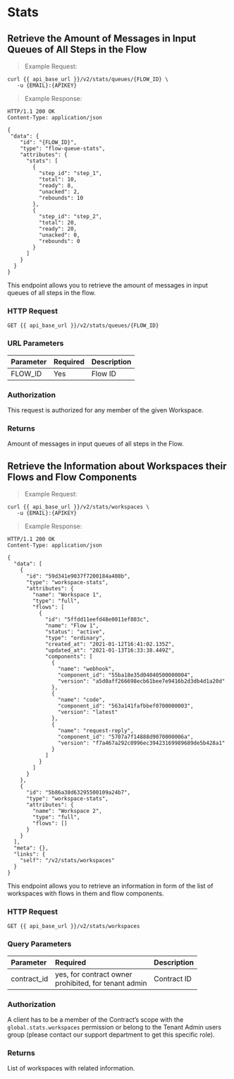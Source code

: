 # Stats

## Retrieve the Amount of Messages in Input Queues of All Steps in the Flow

> Example Request:

```shell
curl {{ api_base_url }}/v2/stats/queues/{FLOW_ID} \
   -u {EMAIL}:{APIKEY}
```

> Example Response:

```http
HTTP/1.1 200 OK
Content-Type: application/json

{
 "data": {
    "id": "{FLOW_ID}",
    "type": "flow-queue-stats",
    "attributes": {
      "stats": [
        {
          "step_id": "step_1",
          "total": 10,
          "ready": 8,
          "unacked": 2,
          "rebounds": 10
        },
        {
          "step_id": "step_2",
          "total": 20,
          "ready": 20,
          "unacked": 0,
          "rebounds": 0
        }
      ]
    }
  }
}
```

This endpoint allows you to retrieve the amount of messages in input queues of all steps in the flow.

### HTTP Request

`GET {{ api_base_url }}/v2/stats/queues/{FLOW_ID}`

### URL Parameters

| Parameter | Required | Description
| :---      | :---     | :---
| FLOW_ID   | Yes      | Flow ID

### Authorization

This request is authorized for any member of the given Workspace.

### Returns

Amount of messages in input queues of all steps in the Flow.


## Retrieve the Information about Workspaces their Flows and Flow Components

> Example Request:

```shell
curl {{ api_base_url }}/v2/stats/workspaces \
   -u {EMAIL}:{APIKEY}
```

> Example Response:

```http
HTTP/1.1 200 OK
Content-Type: application/json

{
  "data": [
    {
      "id": "59d341e9037f7200184a408b",
      "type": "workspace-stats",
      "attributes": {
        "name": "Workspace 1",
        "type": "full",
        "flows": [
          {
            "id": "5ffdd11eefd48e0011ef803c",
            "name": "Flow 1",
            "status": "active",
            "type": "ordinary",
            "created_at": "2021-01-12T16:41:02.135Z",
            "updated_at": "2021-01-13T16:33:38.449Z",
            "components": [
              {
                "name": "webhook",
                "component_id": "55ba18e35d04040500000004",
                "version": "a5d0aff266698ecb61bee7e9416b2d3db4d1a20d"
              },
              {
                "name": "code",
                "component_id": "563a141fafbbef0700000003",
                "version": "latest"
              },
              {
                "name": "request-reply",
                "component_id": "5707a7f14888d9070000006a",
                "version": "f7a467a292c0996ec39423169989689de5b428a1"
              }
            ]
          }
        ]
      }
    },
    {
      "id": "5b86a38d63295500109a24b7",
      "type": "workspace-stats",
      "attributes": {
        "name": "Workspace 2",
        "type": "full",
        "flows": []
      }
    }
  ],
  "meta": {},
  "links": {
    "self": "/v2/stats/workspaces"
  }
}
```

This endpoint allows you to retrieve an information in form of the list of workspaces with flows in them and flow components.

### HTTP Request

`GET {{ api_base_url }}/v2/stats/workspaces`

### Query Parameters

| Parameter   | Required                                         | Description |
| :---        | :---                                             | :---        |
| contract_id | yes, for contract owner<br />prohibited, for tenant admin | Contract ID |

### Authorization

A client has to be a member of the Contract’s scope with the `global.stats.workspaces` permission or belong to the Tenant Admin users group (please contact our support department to get this specific role).

### Returns

List of workspaces with related information.
